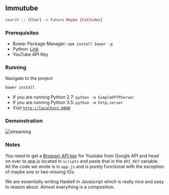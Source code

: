 ## Immutube

```haskell
search :: [Char] -> Future Maybe [CatVideo]
```

### Prerequisites
- Bower Package Manager: `npm install bower -g`
- Python: [Link](https://www.python.org/downloads/)
- YouTube API Key

### Running
Navigate to the project
```sh
bower install
```

- If you are running Python 2.7: `python -m SimpleHTTPServer`
- If you are running Python 3.5: `python -m http.server`
- Visit [`http://localhost:8000`](http://localhost:8000)

### Demonstration
![streaming](https://cloud.githubusercontent.com/assets/14280155/20418086/6b2b1470-ad18-11e6-8f1b-fe8dbe24e734.gif)

### Notes
You need to get a [Browser API key](https://developers.google.com/youtube/registering_an_application?hl=en) for Youtube from Google API and head on over to app.js located in `scripts` and paste that in the `API_KEY` variable. 
All the code we wrote is in `app.js` and is purely functional with the exception of maybe one or two missing IOs. 

We are essentially writing Haskell in Javascript which is really nice and easy to reason about. Almost everything is a composition. 
